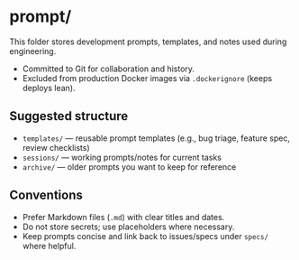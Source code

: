 # prompt/

This folder stores development prompts, templates, and notes used during engineering.

- Committed to Git for collaboration and history.
- Excluded from production Docker images via `.dockerignore` (keeps deploys lean).

## Suggested structure
- `templates/` — reusable prompt templates (e.g., bug triage, feature spec, review checklists)
- `sessions/` — working prompts/notes for current tasks
- `archive/` — older prompts you want to keep for reference

## Conventions
- Prefer Markdown files (`.md`) with clear titles and dates.
- Do not store secrets; use placeholders where necessary.
- Keep prompts concise and link back to issues/specs under `specs/` where helpful.
